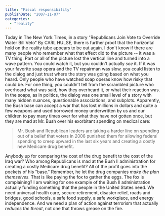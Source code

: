```yaml
---
title: "Fiscal responsibility"
publishDate: "2007-11-07"
categories: 
  - "reality"
---
```


Today in The New York Times, in a story "Republicans Join Vote to Override Water Bill Veto" By CARL HULSE, there is further proof that the horizontal hold on the reality tube appears to be out again. I don't know if there are many people who remember what that effect did to the picture -- it was a TV thing. Part or all of the picture lost the vertical line and turned into a wave pattern. You could watch it, but you couldn't actually _see_ it. If it was your favorite soap opera and the TV repairman was slow, you could listen to the dialog and just trust where the story was going based on what you heard. Only people who have watched soap operas know how risky that could be. For one thing, you couldn't tell from the scrambled picture who overheard what was said, how they overheard it, or what their reaction was. In the soaps, as in politics, the dialog was one small level of a story with many hidden nuances, questionable associations, and subplots. Apparently, the Bush base can accept a war that has lost millions in dollars and quite a few weapons and used borrowed money underwritten by us and our children to pay many times over for what they have not gotten once, but they are mad at Mr. Bush over his exorbitant spending on medical care:

> Mr. Bush and Republican leaders are taking a harder line on spending out of a belief that voters in 2006 punished them for allowing federal spending to creep upward in the last six years and creating a costly new Medicare drug benefit.

Anybody up for comparing the cost of the drug benefit to the cost of the Iraq war? Who among Republicans is mad at the Bush II administration for creating a costly Medicare drug benefit? All of the profit goes into the pockets of his "base." Remember, he let the drug companies _make the plan themselves._ That is like paying the fox to gather the eggs. The fox is complaining? I am waiting for one example of the Bush II administration actually funding something that the people in the United States need. We need universal health care, secure retirement, disaster relief, roads and bridges, good schools, a safe food supply, a safe workplace, and energy independence. And we need a plan of action against terrorism that actually _reduces the threat_, not one that throws grease on the fire.
